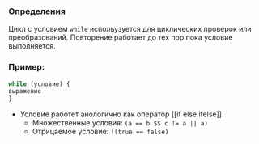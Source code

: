 ### Определения
Цикл с условием  `while` испольузуется для циклических проверок или преобразований. Повторение работает до тех пор пока условие выполняется.


### Пример:

``` php
while (условие) {
выражение
}
```
- Условие работет анологично как оператор [[if else ifelse]].
	- Множественные условия: `(a == b $$ c != a || a)`
	- Отрицаемое условие: `!(true == false)`
